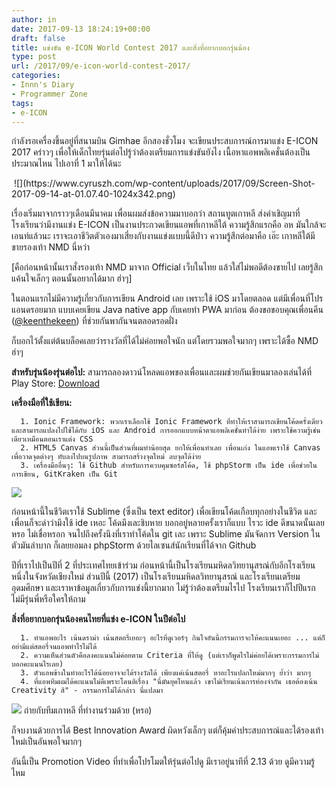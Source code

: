 ```yaml
---
author: in
date: 2017-09-13 18:24:19+00:00
draft: false
title: แข่งขัน e-ICON World Contest 2017 และสิ่งที่อยากบอกรุ่นน้อง
type: post
url: /2017/09/e-icon-world-contest-2017/
categories:
- Innn's Diary
- Programmer Zone
tags:
- e-ICON
---
```


กำลังรอเครื่องขึ้นอยู่ที่สนามบิน Gimhae อีกสองชั่วโมง จะเขียนประสบการณ์การมาแข่ง E-ICON 2017 คร่าวๆ เพื่อให้เด็กไทยรุ่นต่อไปรู้ว่าต้องเตรียมการแข่งขันยังไง เนื้อหาแอพพลิเคชั่นต้องเป็นประมาณไหน ไปเอาที่ 1 มาให้ได้นะ
<!-- more --> ![](https://www.cyruszh.com/wp-content/uploads/2017/09/Screen-Shot-2017-09-14-at-01.07.40-1024x342.png)


เรื่องเริ่มมาจากราวๆเดือนมีนาคม เพื่อนผมส่งข้อความมาบอกว่า สถานทูตเกาหลี ส่งคำเชิญมาที่โรงเรียนว่ามีงานแข่ง E-ICON เป็นงานประกวดเขียนแอพที่เกาหลีใต้ ความรู้สึกแรกคือ อห มันใกล้จะเอนท์แล้วนะ เราจะเอาชีวิตตัวเองมาเสี่ยงกับงานแข่งแบบนี้ดีป่าว ความรู้สึกต่อมาคือ เอ๊ะ เกาหลีใต้มีขายรองเท้า NMD นี่หว่า

[คือก่อนหน้านั้นเราสั่งรองเท้า NMD มาจาก Official เว็บในไทย แล้วใส่ไม่พอดีต้องขายไป เลยรู้สึกแค้นใจเล็กๆ ตอนนั้นอยากได้มาก ฮ่าๆ]

ในตอนแรกไม่มีความรู้เกี่ยวกับการเขียน Android เลย เพราะใช้ iOS มาโดยตลอด แต่มีเพื่อนที่โปรแอนดรอยมาก แบบเคยเขียน Java native app กับเคยทำ PWA มาก่อน ต้องขอขอบคุณเพื่อนคีน ([@keenthekeen](http://twitter.com/keenthekeen)) ที่ช่วยกันพากันจนตลอดรอดฝั่ง

ก็บอกไว้ตั้งแต่ต้นบล็อคเลยว่ารางวัลที่ได้ไม่ค่อยพอใจนัก แต่โดยรวมพอใจมากๆ เพราะได้ซื้อ NMD ฮ่าๆ


**สำหรับรุ่นน้องรุ่นต่อไป:** สามารถลองดาวน์โหลดแอพของเพื่อนและผมช่วยกันเขียนมาลองเล่นได้ที่ Play Store: [Download](https://play.google.com/store/apps/details?id=net.keendev.recall&ah=W5mrLiTEtJsCx7DuOgvM2NPoMgs)

**เครื่องมือที่ใช้เขียน:**



 	  1. Ionic Framework: พวกเราเลือกใช้ Ionic Framework ที่ทำให้เราสามารถเขียนโค้ดครั้งเดียว และสามารถแปลงไปใช้ได้กับ iOS และ Android การออกแบบหน้าตาแอพลิเคชั่นทำได้ง่าย เพราะใช้ความรู้เช่นเดียวเหมือนตอนเราแต่ง CSS
 	  2. HTML5 Canvas ส่วนนี้เป็นส่วนที่ผมทำน้อยสุด ยกให้เพื่อนทำเลย เพื่อนเก่ง ในแอพเราใช้ Canvas เพื่อวาดจุดต่างๆ ทับลงไปบนรูปภาพ สามารถสร้างจุดใหม่ ลบจุดได้ง่าย
 	  3. เครื่องมืออื่นๆ: ใช้ Github สำหรับการควบคุมซอร์สโค้ด, ใช้ phpStorm เป็น ide เพื่อช่วยในการเขียน, GitKraken เป็น Git

![](https://www.cyruszh.com/wp-content/uploads/2017/09/IMG_2525-e1505325266879-1024x655.jpg)


ก่อนหน้านี้ในชีวิตเราใช้ Sublime (ซึ่งเป็น text editor) เพื่อเขียนโค้ดเกือบทุกอย่างในชีวิต และเพื่อนก็จะด่าว่ามึงใช้ ide เหอะ โค้ดมึงเละชิบหาย บอกอยู่หลายครั้งเราก็แบบ ไรวะ ide ดีขนาดนั้นเลยหรอ ไม่เชื่อหรอก จนไปถึงครั้งนึงที่เราทำโค้ดใน git เละ เพราะ Sublime มันจัดการ Version ในตัวมันลำบาก ก็เลยยอมลง phpStorm ด้วยไลเซนส์นักเรียนที่ได้จาก Github

ปีที่เราไปเป็นปีที่ 2 ที่ประเทศไทยเข้าร่วม ก่อนหน้านี้เป็นโรงเรียนมหิดลวิทยานุสรณ์กับอีกโรงเรียนหนึ่งในจังหวัดเชียงใหม่ ส่วนปีนี้ (2017) เป็นโรงเรียนมหิดลวิทยานุสรณ์ และโรงเรียนเตรียมอุดมศึกษา และเราหาข้อมูลเกี่ยวกับการแข่งนี้ยากมาก ไม่รู้ว่าต้องเตรียมไรไป โรงเรียนเราก็ไปปีแรก ไม่มีรุ่นพี่หรือใครให้ถาม

**สิ่งที่อยากบอกรุ่นน้องคนไทยที่แข่ง e-ICON ในปีต่อไป**



 	  1. ทำแอพอะไร เน้นดราม่า เน้นสตอรี่เยอะๆ อะไรที่ดูเวอร์ๆ กินใจอันนี้กรรมการจะให้คะแนนเยอะ ... แต่ก็อย่ามีแต่สตอรี่จนแอพทำไรไม่ได้
 	  2. ความเห็นส่วนตัวคือลงคะแนนไม่ค่อยตาม Criteria ที่ให้ดู (แต่เราก็พูดไรไม่ค่อยได้เพราะกรรมการไม่บอกคะแนนไรเลย)
 	  3. ตัวแอพข้างในทำอะไรได้น้อยอาจจะได้รางวัลได้ เพียงแค่เน้นสตอรี่ หาอะไรแปลกใหม่มากๆ ย้ำว่า มากๆ
 	  4. ที่แอพทีมผมได้คะแนนไม่ดีเพราะโดนติเรื่อง "นี่มันยุคไหนแล้ว เขาไม่เรียนเน้นการท่องจำกัน เธอต้องเน้น Creativity สิ" - กรรมการไม่ได้กล่าว นี่แปลมา

![](https://www.cyruszh.com/wp-content/uploads/2017/09/20953262_1877389005913396_1763507085659562826_n.jpg)
ถ่ายกับทีมเกาหลี ที่ทำงานร่วมด้วย (หรอ)

ก็จบงานด้วยการได้ Best Innovation Award ผิดหวังเล็กๆ แต่ก็คุ้มค่าประสบการณ์และได้รองเท้าใหม่เป็นอันพอใจมากๆ



อันนี้เป็น Promotion Video ที่ทำเพื่อโปรโมตให้รุ่นต่อไปดู มีเราอยู่นาทีที่ 2.13 ด้วย ดูมีความรู้ไหม
